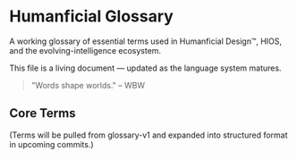 # Humanficial Glossary

A working glossary of essential terms used in Humanficial Design™, HIOS, and the evolving-intelligence ecosystem.

This file is a living document — updated as the language system matures.

> "Words shape worlds." – WBW

## Core Terms
(Terms will be pulled from glossary-v1 and expanded into structured format in upcoming commits.)

